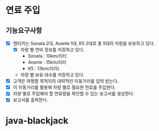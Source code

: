 # 연료 주입

## 기능요구사항

- [x] 렌터카는 Sonata 2대, Avante 1대, K5 2대로 총 5대의 차량을 보유하고 있다.
    - [x] 차량 별 연비 정보를 저장하고 있다.
      - Sonata : 10km/리터
      - Avante : 15km/리터
      - K5 : 13km/리터)
    - 차량 별 보유 대수를 저장하고 있다.
- [x] 고객은 여행할 목적지의 대략적인 이동거리를 입력 받는다.
- [x] 이 이동거리를 활용해 차량 별로 필요한 연료를 주입한다.
- [x] 차량 별로 주입해야 할 연료량을 확인할 수 있는 보고서를 생성한다.
- [x] 보고서를 출력한다.

# java-blackjack


